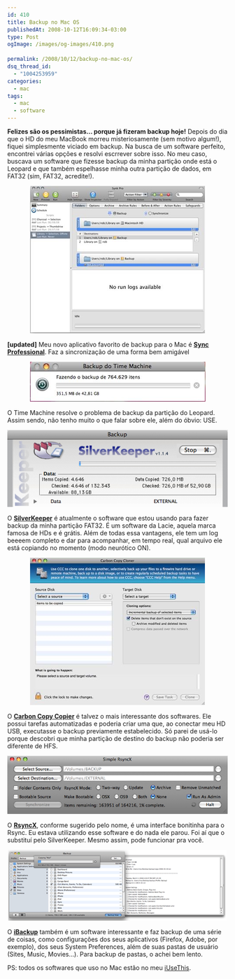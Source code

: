 ```yaml
---
id: 410
title: Backup no Mac OS
publishedAt: 2008-10-12T16:09:34-03:00
type: Post
ogImage: /images/og-images/410.png

permalink: /2008/10/12/backup-no-mac-os/
dsq_thread_id:
  - "1004253959"
categories:
  - mac
tags:
  - mac
  - software
---
```

**Felizes são os pessimistas... porque já fizeram backup hoje!** Depois do dia que o HD do meu MacBook morreu misteriosamente (sem motivo algum!), fiquei simplesmente viciado em backup. Na busca de um software perfeito, encontrei várias opções e resolvi escrrever sobre isso. No meu caso, buscava um software que fizesse backup da minha partição onde está o Leopard e que também espelhasse minha outra partição de dados, em FAT32 (sim, FAT32, acredite!).

<center>
  <img src="/wp-content/uploads/2008/10/sync.jpg" alt="sync" title="Sync Professional" />
</center>

**[updated]** Meu novo aplicativo favorito de backup para o Mac é **[Sync Professional](http://decimus.net/synk_professional.php)**. Faz a sincronização de uma forma bem amigável

<center>
  <img src="/wp-content/uploads/2008/10/backup1-tm.jpg" alt="" title="Time Machine" />
</center>

O Time Machine resolve o problema de backup da partição do Leopard. Assim sendo, não tenho muito o que falar sobre ele, além do óbvio: USE.

<center>
  <img src="/wp-content/uploads/2008/10/backup3-silverkeeper.png" alt=""  title="SilverKeeper" />
</center>

O [**SilverKeeper**](http://www.lacie.com/silverkeeper/) é atualmente o software que estou usando para fazer backup da minha partição FAT32. É um software da Lacie, aquela marca famosa de HDs e é grátis. Além de todas essa vantagens, ele tem um log beeeem completo e dar para acompanhar, em tempo real, qual arquivo ele está copiando no momento (modo neurótico ON).

<center>
  <img src="/wp-content/uploads/2008/10/backup5-ccc.jpg" alt="" title="Carbon Copy Copier" />
</center>

O [**Carbon Copy Copier**](http://www.bombich.com/software/ccc.html) é talvez o mais interessante dos softwares. Ele possui tarefas automatizadas e poderia criar uma que, ao conectar meu HD USB, executasse o backup previamente estabelecido. Só parei de usá-lo porque descobri que minha partição de destino do backup não poderia ser diferente de HFS. 

<center>
  <img src="/wp-content/uploads/2008/10/backup2-rsyncx.png" alt="" title="RsyncX" />
</center>

O [**RsyncX**](http://archive.macosxlabs.org/rsyncx/rsyncx.html), conforme sugerido pelo nome, é uma interface bonitinha para o Rsync. Eu estava utilizando esse software e do nada ele parou. Foi aí que o substituí pelo SilverKeeper. Mesmo assim, pode funcionar pra você.

<center>
  <img src="/wp-content/uploads/2008/10/backup4-ibackup.gif" alt="" title="iBackup" />
</center>

O [**iBackup**](http://www.grapefruit.ch/iBackup/) também é um software interessante e faz backup de uma série de coisas, como configurações dos seus aplicativos (Firefox, Adobe, por exemplo), dos seus System Preferences, além de suas pastas de usuário (Sites, Music, Movies&#8230;). Para backup de pastas, o achei bem lento.

PS: todos os softwares que uso no Mac estão no meu [iUseThis](http://osx.iusethis.com/user/leozera).

